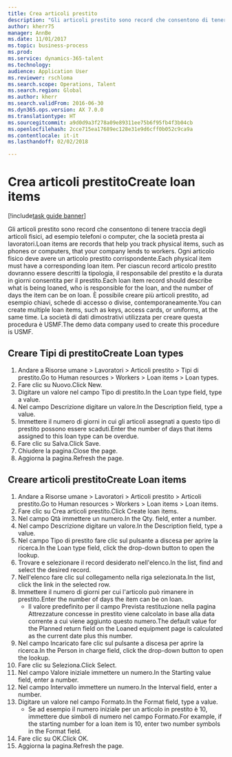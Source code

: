 ```yaml
--- 
title: Crea articoli prestito
description: "Gli articoli prestito sono record che consentono di tenere traccia degli articoli fisici, ad esempio telefoni o computer, che la società presta ai lavoratori."
author: kherr75
manager: AnnBe
ms.date: 11/01/2017
ms.topic: business-process
ms.prod: 
ms.service: dynamics-365-talent
ms.technology: 
audience: Application User
ms.reviewer: rschloma
ms.search.scope: Operations, Talent
ms.search.region: Global
ms.author: kherr
ms.search.validFrom: 2016-06-30
ms.dyn365.ops.version: AX 7.0.0
ms.translationtype: HT
ms.sourcegitcommit: a9d0d9a3f278a09e89311ee75b6f95fb4f3b04cb
ms.openlocfilehash: 2cce715ea17689ec128e31e9d6cff0b052c9ca9a
ms.contentlocale: it-it
ms.lasthandoff: 02/02/2018

---
```

# <a name="create-loan-items"></a><span data-ttu-id="ead59-103">Crea articoli prestito</span><span class="sxs-lookup"><span data-stu-id="ead59-103">Create loan items</span></span>

[!include[task guide banner](../../includes/task-guide-banner.md)]

<span data-ttu-id="ead59-104">Gli articoli prestito sono record che consentono di tenere traccia degli articoli fisici, ad esempio telefoni o computer, che la società presta ai lavoratori.</span><span class="sxs-lookup"><span data-stu-id="ead59-104">Loan items are records that help you track physical items, such as phones or computers, that your company lends to workers.</span></span> <span data-ttu-id="ead59-105">Ogni articolo fisico deve avere un articolo prestito corrispondente.</span><span class="sxs-lookup"><span data-stu-id="ead59-105">Each physical item must have a corresponding loan item.</span></span> <span data-ttu-id="ead59-106">Per ciascun record articolo prestito dovranno essere descritti la tipologia, il responsabile del prestito e la durata in giorni consentita per il prestito.</span><span class="sxs-lookup"><span data-stu-id="ead59-106">Each loan item record should describe what is being loaned, who is responsible for the loan, and the number of days the item can be on loan.</span></span> <span data-ttu-id="ead59-107">È possibile creare più articoli prestito, ad esempio chiavi, schede di accesso o divise, contemporaneamente.</span><span class="sxs-lookup"><span data-stu-id="ead59-107">You can create multiple loan items, such as keys, access cards, or uniforms, at the same time.</span></span> <span data-ttu-id="ead59-108">La società di dati dimostrativi utilizzata per creare questa procedura è USMF.</span><span class="sxs-lookup"><span data-stu-id="ead59-108">The demo data company used to create this procedure is USMF.</span></span>


## <a name="create-loan-types"></a><span data-ttu-id="ead59-109">Creare Tipi di prestito</span><span class="sxs-lookup"><span data-stu-id="ead59-109">Create Loan types</span></span>
1. <span data-ttu-id="ead59-110">Andare a Risorse umane > Lavoratori > Articoli prestito > Tipi di prestito.</span><span class="sxs-lookup"><span data-stu-id="ead59-110">Go to Human resources > Workers > Loan items > Loan types.</span></span>
2. <span data-ttu-id="ead59-111">Fare clic su Nuovo.</span><span class="sxs-lookup"><span data-stu-id="ead59-111">Click New.</span></span>
3. <span data-ttu-id="ead59-112">Digitare un valore nel campo Tipo di prestito.</span><span class="sxs-lookup"><span data-stu-id="ead59-112">In the Loan type field, type a value.</span></span>
4. <span data-ttu-id="ead59-113">Nel campo Descrizione digitare un valore.</span><span class="sxs-lookup"><span data-stu-id="ead59-113">In the Description field, type a value.</span></span>
5. <span data-ttu-id="ead59-114">Immettere il numero di giorni in cui gli articoli assegnati a questo tipo di prestito possono essere scaduti.</span><span class="sxs-lookup"><span data-stu-id="ead59-114">Enter the number of days that items assigned to this loan type can be overdue.</span></span> 
6. <span data-ttu-id="ead59-115">Fare clic su Salva.</span><span class="sxs-lookup"><span data-stu-id="ead59-115">Click Save.</span></span>
7. <span data-ttu-id="ead59-116">Chiudere la pagina.</span><span class="sxs-lookup"><span data-stu-id="ead59-116">Close the page.</span></span>
8. <span data-ttu-id="ead59-117">Aggiorna la pagina.</span><span class="sxs-lookup"><span data-stu-id="ead59-117">Refresh the page.</span></span>

## <a name="create-loan-items"></a><span data-ttu-id="ead59-118">Creare articoli prestito</span><span class="sxs-lookup"><span data-stu-id="ead59-118">Create Loan items</span></span>
1. <span data-ttu-id="ead59-119">Andare a Risorse umane > Lavoratori > Articoli prestito > Articoli prestito.</span><span class="sxs-lookup"><span data-stu-id="ead59-119">Go to Human resources > Workers > Loan items > Loan items.</span></span>
2. <span data-ttu-id="ead59-120">Fare clic su Crea articoli prestito.</span><span class="sxs-lookup"><span data-stu-id="ead59-120">Click Create loan items.</span></span>
3. <span data-ttu-id="ead59-121">Nel campo Qtà immettere un numero.</span><span class="sxs-lookup"><span data-stu-id="ead59-121">In the Qty. field, enter a number.</span></span>
4. <span data-ttu-id="ead59-122">Nel campo Descrizione digitare un valore.</span><span class="sxs-lookup"><span data-stu-id="ead59-122">In the Description field, type a value.</span></span>
5. <span data-ttu-id="ead59-123">Nel campo Tipo di prestito fare clic sul pulsante a discesa per aprire la ricerca.</span><span class="sxs-lookup"><span data-stu-id="ead59-123">In the Loan type field, click the drop-down button to open the lookup.</span></span>
6. <span data-ttu-id="ead59-124">Trovare e selezionare il record desiderato nell'elenco.</span><span class="sxs-lookup"><span data-stu-id="ead59-124">In the list, find and select the desired record.</span></span>
7. <span data-ttu-id="ead59-125">Nell'elenco fare clic sul collegamento nella riga selezionata.</span><span class="sxs-lookup"><span data-stu-id="ead59-125">In the list, click the link in the selected row.</span></span>
8. <span data-ttu-id="ead59-126">Immettere il numero di giorni per cui l'articolo può rimanere in prestito.</span><span class="sxs-lookup"><span data-stu-id="ead59-126">Enter the number of days the item can be on loan.</span></span>
    * <span data-ttu-id="ead59-127">Il valore predefinito per il campo Prevista restituzione nella pagina Attrezzature concesse in prestito viene calcolato in base alla data corrente a cui viene aggiunto questo numero.</span><span class="sxs-lookup"><span data-stu-id="ead59-127">The default value for the Planned return field on the Loaned equipment page is calculated as the current date plus this number.</span></span>  
9. <span data-ttu-id="ead59-128">Nel campo Incaricato fare clic sul pulsante a discesa per aprire la ricerca.</span><span class="sxs-lookup"><span data-stu-id="ead59-128">In the Person in charge field, click the drop-down button to open the lookup.</span></span>
10. <span data-ttu-id="ead59-129">Fare clic su Seleziona.</span><span class="sxs-lookup"><span data-stu-id="ead59-129">Click Select.</span></span>
11. <span data-ttu-id="ead59-130">Nel campo Valore iniziale immettere un numero.</span><span class="sxs-lookup"><span data-stu-id="ead59-130">In the Starting value field, enter a number.</span></span>
12. <span data-ttu-id="ead59-131">Nel campo Intervallo immettere un numero.</span><span class="sxs-lookup"><span data-stu-id="ead59-131">In the Interval field, enter a number.</span></span>
13. <span data-ttu-id="ead59-132">Digitare un valore nel campo Formato.</span><span class="sxs-lookup"><span data-stu-id="ead59-132">In the Format field, type a value.</span></span>
    * <span data-ttu-id="ead59-133">Se ad esempio il numero iniziale per un articolo in prestito è 10, immettere due simboli di numero nel campo Formato.</span><span class="sxs-lookup"><span data-stu-id="ead59-133">For example, if the starting number for a loan item is 10, enter two number symbols in the Format field.</span></span>  
14. <span data-ttu-id="ead59-134">Fare clic su OK.</span><span class="sxs-lookup"><span data-stu-id="ead59-134">Click OK.</span></span>
15. <span data-ttu-id="ead59-135">Aggiorna la pagina.</span><span class="sxs-lookup"><span data-stu-id="ead59-135">Refresh the page.</span></span>


